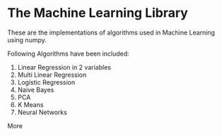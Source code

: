 # The Machine Learning Library


These are the implementations of algorithms used in Machine Learning using numpy. 

Following Algorithms have been included:
1) Linear Regression in 2 variables
2) Multi Linear Regression
3) Logistic Regression
4) Naive Bayes
5) PCA
6) K Means
7) Neural Networks

More
